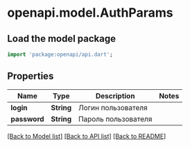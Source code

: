 # openapi.model.AuthParams

## Load the model package
```dart
import 'package:openapi/api.dart';
```

## Properties
Name | Type | Description | Notes
------------ | ------------- | ------------- | -------------
**login** | **String** | Логин пользователя | 
**password** | **String** | Пароль пользователя | 

[[Back to Model list]](../README.md#documentation-for-models) [[Back to API list]](../README.md#documentation-for-api-endpoints) [[Back to README]](../README.md)


